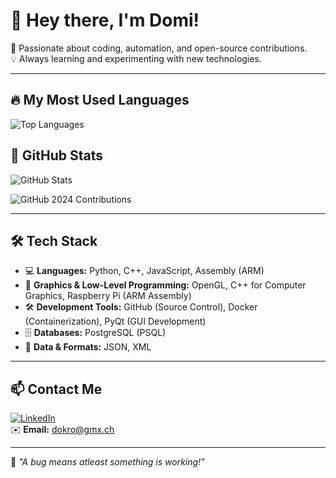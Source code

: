 # 👋 Hey there, I'm Domi!  

🚀 Passionate about coding, automation, and open-source contributions.  
💡 Always learning and experimenting with new technologies.  

---

## 🔥 My Most Used Languages  
![Top Languages](https://github-readme-stats.vercel.app/api/top-langs/?username=domi-cmd&langs_count=10&layout=compact&theme=radical)

## 🚀 GitHub Stats  
![GitHub Stats](https://github-readme-stats.vercel.app/api?username=domi-cmd&show_icons=true&theme=radical)  

![GitHub 2024 Contributions](https://github-profile-summary-cards.vercel.app/api/cards/profile-details?username=domi-cmd&theme=radical)

---

## 🛠 Tech Stack  
- 💻 **Languages:** Python, C++, JavaScript, Assembly (ARM)  
- 🎨 **Graphics & Low-Level Programming:** OpenGL, C++ for Computer Graphics, Raspberry Pi (ARM Assembly)  
- 🛠 **Development Tools:** GitHub (Source Control), Docker (Containerization), PyQt (GUI Development)  
- 🗄️ **Databases:** PostgreSQL (PSQL)  
- 📄 **Data & Formats:** JSON, XML  


---

## 📫 Contact Me  
[![LinkedIn](https://img.shields.io/badge/LinkedIn-Dominic%20Kronig-blue?style=flat&logo=linkedin)](https://www.linkedin.com/in/dominic-kronig-a14327300/)  
✉️ **Email:** dokro@gmx.ch  

---

💬 *"A bug means atleast something is working!"*  


<!--
**domi-cmd/domi-cmd** is a ✨ _special_ ✨ repository because its `README.md` (this file) appears on your GitHub profile.

Here are some ideas to get you started:

- 🔭 I’m currently working on ...
- 🌱 I’m currently learning ...
- 👯 I’m looking to collaborate on ...
- 🤔 I’m looking for help with ...
- 💬 Ask me about ...
- 📫 How to reach me: ...
- 😄 Pronouns: ...
- ⚡ Fun fact: ...
-->
